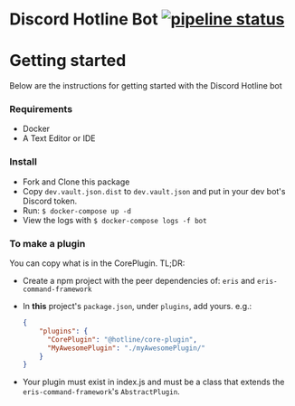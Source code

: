 # Discord Hotline Bot [![pipeline status](https://gitlab.com/discordhotline/bot/badges/master/pipeline.svg)](https://gitlab.com/discordhotline/bot/commits/master)

# Getting started

Below are the instructions for getting started with the Discord Hotline bot

### Requirements  

* Docker
* A Text Editor or IDE

### Install

* Fork and Clone this package
* Copy `dev.vault.json.dist` to `dev.vault.json` and put in your dev bot's Discord token.
* Run: `$ docker-compose up -d`
* View the logs with `$ docker-compose logs -f bot`

### To make a plugin

You can copy what is in the CorePlugin. TL;DR:

* Create a npm project with the peer dependencies of: `eris` and `eris-command-framework`
* In **this** project's `package.json`, under `plugins`, add yours. e.g.:
    
    ```json
    {
        "plugins": {
          "CorePlugin": "@hotline/core-plugin",
          "MyAwesomePlugin": "./myAwesomePlugin/"
        }
    }
    ```
    
* Your plugin must exist in index.js and must be a class that extends the `eris-command-framework`'s `AbstractPlugin`. 
